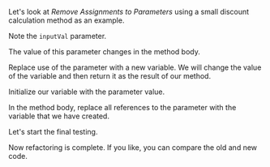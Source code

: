 Let's look at <i>Remove Assignments to Parameters</i> using a small discount calculation method as an example.

Note the <code>inputVal</code> parameter.

The value of this parameter changes in the method body.

Replace use of the parameter with a new variable. We will change the value of the variable and then return it as the result of our method.

Initialize our variable with the parameter value.

In the method body, replace all references to the parameter with the variable that we have created.

Let's start the final testing.

Now refactoring is complete. If you like, you can compare the old and new code.